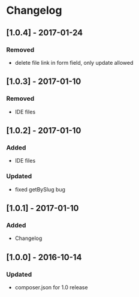 # Changelog

## [1.0.4] - 2017-01-24
### Removed
- delete file link in form field, only update allowed

## [1.0.3] - 2017-01-10
### Removed
- IDE files

## [1.0.2] - 2017-01-10
### Added
- IDE files
### Updated
- fixed getBySlug bug

## [1.0.1] - 2017-01-10
###  Added
- Changelog

## [1.0.0] - 2016-10-14
### Updated
- composer.json for 1.0 release

